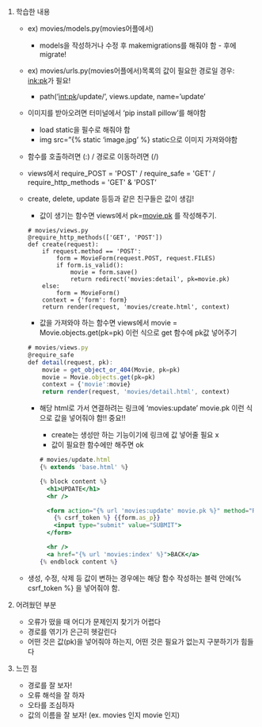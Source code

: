 1. 학습한 내용
    - ex) movies/models.py(movies어플에서)
        - models을 작성하거나 수정 후 makemigrations를 해줘야 함 - 후에 migrate!
    - ex) movies/urls.py(movies어플에서)목록의 값이 필요한 경로일 경우:  <ink:pk>가 필요!
        - path(’<int:pk>/update/’, views.update, name=’update’
    - 이미지를 받아오려면 터미널에서 ‘pip install pillow’를 해야함
        - load static을 필수로 해줘야 함
        - img src=”{% static ‘image.jpg’ %} static으로 이미지 가져와야함
    - 함수를 호출하려면 (:) / 경로로 이동하려면 (/)
    - views에서 require_POST = 'POST' / require_safe = 'GET' / require_http_methods = 'GET' & 'POST’
    - create, delete, update 등등과 같은 친구들은 값이 생김!
        - 값이 생기는 함수면 views에서 pk=[movie.pk](http://movie.pk) 를 작성해주기.
        
        ```
        # movies/views.py
        @require_http_methods(['GET', 'POST'])
        def create(request):
            if request.method == 'POST':
                form = MovieForm(request.POST, request.FILES)
                if form.is_valid():
                    movie = form.save()
                    return redirect('movies:detail', pk=movie.pk)
            else:
                form = MovieForm()
            context = {'form': form}
            return render(request, 'movies/create.html', context)
        ```
        
        - 값을 가져와야 하는 함수면 views에서 movie = Movie.objects.get(pk=pk) 이런 식으로 get 함수에 pk값 넣어주기
        
        ```jsx
        # movies/views.py
        @require_safe
        def detail(request, pk):
            movie = get_object_or_404(Movie, pk=pk)
            movie = Movie.objects.get(pk=pk)
            context = {'movie':movie}
            return render(request, 'movies/detail.html', context)
        ```
        
        - 해당 html로 가서 연결하려는 링크에 ‘movies:update’ movie.pk 이런 식으로 값을 넣어줘야 함!! 중요!!
            - create는 생성만 하는 기능이기에 링크에 값 넣어줄 필요 x
            - 값이 필요한 함수에만 해주면 ok
            
            ```jsx
            # movies/update.html
            {% extends 'base.html' %} 
            
            {% block content %}
              <h1>UPDATE</h1>
              <hr />
            
              <form action="{% url 'movies:update' movie.pk %}" method="POST"  enctype='multipart/form-data'>
                {% csrf_token %} {{form.as_p}}
                <input type="submit" value="SUBMIT">
              </form>
            
              <hr />
              <a href="{% url 'movies:index' %}">BACK</a>
            {% endblock content %}
            ```
            
    - 생성, 수정, 삭제 등 값이 변하는 경우에는 해당 함수 작성하는 블럭 안에{% csrf_token %} 을 넣어줘야 함.
    
2. 어려웠던 부분
    - 오류가 떴을 때 어디가 문제인지 찾기가 어렵다
    - 경로를 엮기가 은근히 헷갈린다
    - 어떤 것은 값(pk)을 넣어줘야 하는지, 어떤 것은 필요가 없는지 구분하기가 힘들다
3. 느낀 점
    - 경로를 잘 보자!
    - 오류 해석을 잘 하자
    - 오타를 조심하자
    - 값의 이름을 잘 보자! (ex. movies 인지 movie 인지)